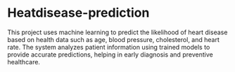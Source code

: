 # Heatdisease-prediction
This project uses machine learning to predict the likelihood of heart disease based on health data such as age, blood pressure, cholesterol, and heart rate. The system analyzes patient information using trained models to provide accurate predictions, helping in early diagnosis and preventive healthcare.
